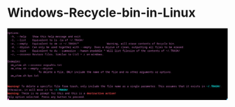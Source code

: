 # Windows-Recycle-bin-in-Linux


![--Help](https://raw.githubusercontent.com/bucketcat/Windows-Recycle-bin-in-Linux/main/warning.png?raw=true)
